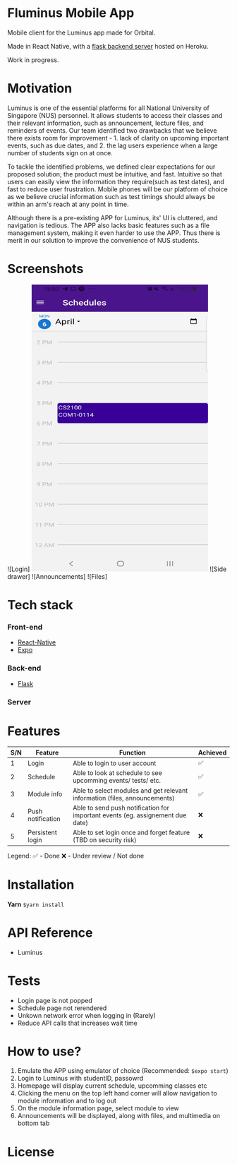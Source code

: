 # Fluminus Mobile App

Mobile client for the Luminus app made for Orbital.

Made in React Native, with a [flask backend server](https://github.com/Orbital-2020-RS-25/pyfluminus-server) hosted on Heroku. 

Work in progress.

# Motivation
Luminus is one of the essential platforms for all National University of Singapore (NUS) personnel. It allows students to access their classes and their relevant information, such as announcement, lecture files, and reminders of events.  Our team identified two drawbacks that we believe there exists room for improvement - 1. lack of clarity on upcoming important events, such as due dates, and 2. the lag users experience when a large number of students sign on at once.

To tackle the identified problems, we defined clear expectations for our proposed solution; the product must be intuitive, and fast.  Intuitive so that users can easily view the information they require(such as test dates), and fast to reduce user frustration. Mobile phones will be our platform of choice as we believe crucial information such as test timings should always be within an arm's reach at any point in time.

Although there is a pre-existing APP for Luminus, its' UI is cluttered, and navigation is tedious. The APP also lacks basic features such as a file management system, making it even harder to use the APP. Thus there is merit in our solution to improve the convenience of NUS students.

# Screenshots
![Login]
<img src="/screenshot/Schedule_page.jpeg"  width="400" height="650">
![Side drawer]
![Announcements]
![Files]

# Tech stack

### Front-end
* [React-Native](https://reactnative.dev/ "React-Native")
* [Expo](https://expo.io/ "Expo")

### Back-end
* [Flask](https://flask.palletsprojects.com/en/1.1.x/ "Flask documentation")

### Server

# Features
S/N |	Feature |	Function	| Achieved
--- | ------- | --------- | --------
1 | Login | Able to login to user account | ✅
2 | Schedule | Able to look at schedule to see upcomming events/ tests/ etc. | ✅
3 | Module info | Able to select modules and get relevant information (files, announcements) | ✅
4 | Push notification | Able to send push notification for important events (eg. assignement due date) | ❌
5 | Persistent login | Able to set login once and forget feature (TBD on security risk) | ❌

Legend:
✅ - Done
❌ - Under review / Not done

# Installation

**Yarn** `$yarn install`

# API Reference
* Luminus

# Tests
* Login page is not popped
* Schedule page not rerendered
* Unkown network error when logging in (Rarely)
* Reduce API calls that increases wait time

# How to use?
1. Emulate the APP using emulator of choice (Recommended: `$expo start`)
2. Login to Luminus with studentID, passowrd
3. Homepage will display current schedule, upcomming classes etc
4. Clicking the menu on the top left hand corner will allow navigation to module information and to log out
5. On the module information page, select module to view
6. Announcements will be displayed, along with files, and multimedia on bottom tab

# License
